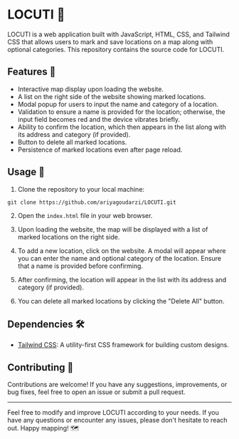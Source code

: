 # LOCUTI 📍

LOCUTI is a web application built with JavaScript, HTML, CSS, and Tailwind CSS that allows users to mark and save locations on a map along with optional categories. This repository contains the source code for LOCUTI.

## Features 🌟

- Interactive map display upon loading the website.
- A list on the right side of the website showing marked locations.
- Modal popup for users to input the name and category of a location.
- Validation to ensure a name is provided for the location; otherwise, the input field becomes red and the device vibrates briefly.
- Ability to confirm the location, which then appears in the list along with its address and category (if provided).
- Button to delete all marked locations.
- Persistence of marked locations even after page reload.

## Usage 🚀

1. Clone the repository to your local machine:

```git clone https://github.com/ariyagoudarzi/LOCUTI.git```


2. Open the `index.html` file in your web browser.

3. Upon loading the website, the map will be displayed with a list of marked locations on the right side.

4. To add a new location, click on the website. A modal will appear where you can enter the name and optional category of the location. Ensure that a name is provided before confirming.

5. After confirming, the location will appear in the list with its address and category (if provided).

6. You can delete all marked locations by clicking the "Delete All" button.

## Dependencies 🛠️

- [Tailwind CSS](https://tailwindcss.com/): A utility-first CSS framework for building custom designs.

## Contributing 🤝

Contributions are welcome! If you have any suggestions, improvements, or bug fixes, feel free to open an issue or submit a pull request.

---

Feel free to modify and improve LOCUTI according to your needs. If you have any questions or encounter any issues, please don't hesitate to reach out. Happy mapping! 🗺️
